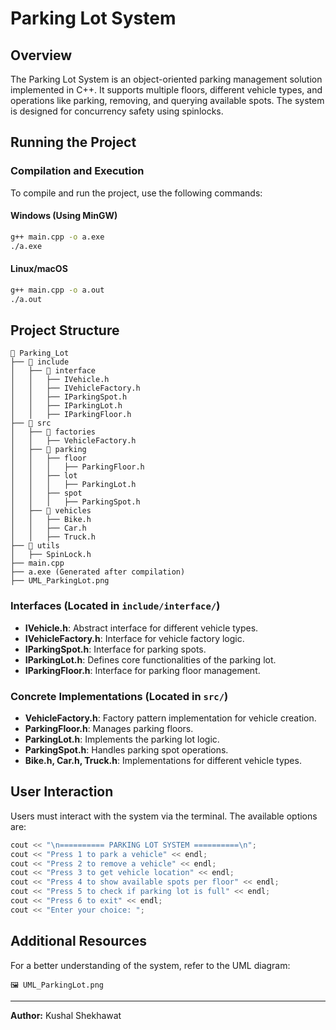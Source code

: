 # Parking Lot System

## Overview
The Parking Lot System is an object-oriented parking management solution implemented in C++. It supports multiple floors, different vehicle types, and operations like parking, removing, and querying available spots. The system is designed for concurrency safety using spinlocks.

## Running the Project

### Compilation and Execution
To compile and run the project, use the following commands:

#### Windows (Using MinGW)
```sh
g++ main.cpp -o a.exe
./a.exe
```

#### Linux/macOS
```sh
g++ main.cpp -o a.out
./a.out
```

## Project Structure
```
📂 Parking_Lot
├── 📂 include
│   ├── 📂 interface
│   │   ├── IVehicle.h
│   │   ├── IVehicleFactory.h
│   │   ├── IParkingSpot.h
│   │   ├── IParkingLot.h
│   │   ├── IParkingFloor.h
├── 📂 src
│   ├── 📂 factories
│   │   ├── VehicleFactory.h
│   ├── 📂 parking
│   │   ├── floor
│   │   │   ├── ParkingFloor.h
│   │   ├── lot
│   │   │   ├── ParkingLot.h
│   │   ├── spot
│   │   │   ├── ParkingSpot.h
│   ├── 📂 vehicles
│   │   ├── Bike.h
│   │   ├── Car.h
│   │   ├── Truck.h
├── 📂 utils
│   ├── SpinLock.h
├── main.cpp
├── a.exe (Generated after compilation)
├── UML_ParkingLot.png
```

### Interfaces (Located in `include/interface/`)
- **IVehicle.h**: Abstract interface for different vehicle types.
- **IVehicleFactory.h**: Interface for vehicle factory logic.
- **IParkingSpot.h**: Interface for parking spots.
- **IParkingLot.h**: Defines core functionalities of the parking lot.
- **IParkingFloor.h**: Interface for parking floor management.

### Concrete Implementations (Located in `src/`)
- **VehicleFactory.h**: Factory pattern implementation for vehicle creation.
- **ParkingFloor.h**: Manages parking floors.
- **ParkingLot.h**: Implements the parking lot logic.
- **ParkingSpot.h**: Handles parking spot operations.
- **Bike.h, Car.h, Truck.h**: Implementations for different vehicle types.

## User Interaction
Users must interact with the system via the terminal. The available options are:
```cpp
cout << "\n========== PARKING LOT SYSTEM ==========\n";
cout << "Press 1 to park a vehicle" << endl;
cout << "Press 2 to remove a vehicle" << endl;
cout << "Press 3 to get vehicle location" << endl;
cout << "Press 4 to show available spots per floor" << endl;
cout << "Press 5 to check if parking lot is full" << endl;
cout << "Press 6 to exit" << endl;
cout << "Enter your choice: ";
```

## Additional Resources
For a better understanding of the system, refer to the UML diagram:
```
🖼 UML_ParkingLot.png
```

---
**Author:** Kushal Shekhawat

